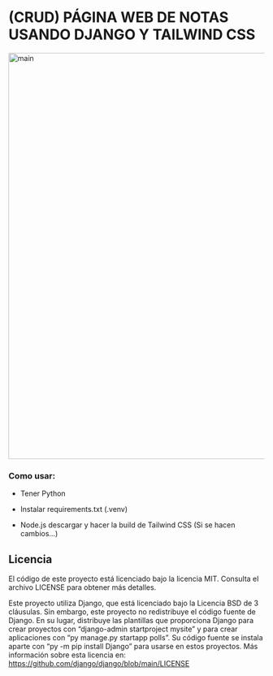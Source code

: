 # (CRUD) PÁGINA WEB DE NOTAS USANDO DJANGO Y TAILWIND CSS

<img src="" alt="main" width="800" />

### Como usar:
- Tener Python

- Instalar requirements.txt (.venv)

- Node.js descargar y hacer la build de Tailwind CSS (Si se hacen cambios...)

## Licencia
El código de este proyecto está licenciado bajo la licencia MIT. Consulta el archivo LICENSE para obtener más detalles.

Este proyecto utiliza Django, que está licenciado bajo la Licencia BSD de 3 cláusulas. Sin embargo, este proyecto no redistribuye el código fuente de Django. En su lugar, distribuye las plantillas que proporciona Django para crear proyectos con “django-admin startproject mysite” y para crear aplicaciones con “py manage.py startapp polls”. Su código fuente se instala aparte con “py -m pip install Django” para usarse en estos proyectos. Más información sobre esta licencia en: <a href="https://github.com/django/django/blob/main/LICENSE" target="_blank">https://github.com/django/django/blob/main/LICENSE</a>